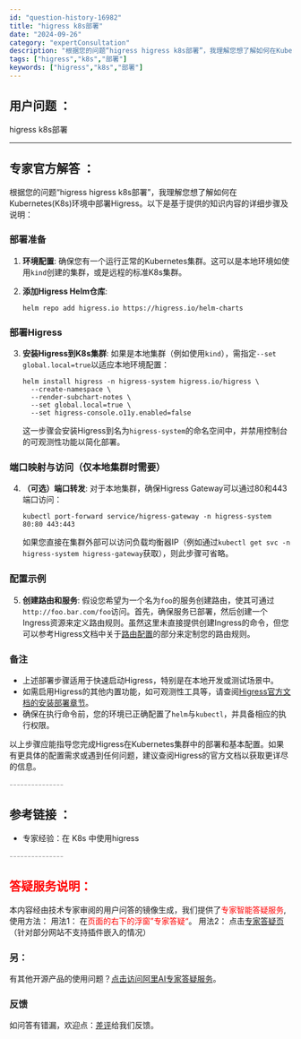```yaml
---
id: "question-history-16982"
title: "higress k8s部署"
date: "2024-09-26"
category: "expertConsultation"
description: "根据您的问题“higress higress k8s部署”，我理解您想了解如何在Kubernetes(K8s)环境中部署Higress。以下是基于提供的知识内容的详细步骤及说明：### 部署准备1. **环境配置**: 确保您有一个运行正常的Kubernetes集群。这可以是本地环境如使用`kind"
tags: ["higress","k8s","部署"]
keywords: ["higress","k8s","部署"]
---
```


## 用户问题 ： 
 higress k8s部署  

---------------
## 专家官方解答 ：

根据您的问题“higress higress k8s部署”，我理解您想了解如何在Kubernetes(K8s)环境中部署Higress。以下是基于提供的知识内容的详细步骤及说明：

### 部署准备

1. **环境配置**: 确保您有一个运行正常的Kubernetes集群。这可以是本地环境如使用`kind`创建的集群，或是远程的标准K8s集群。

2. **添加Higress Helm仓库**:
    ```shell
    helm repo add higress.io https://higress.io/helm-charts
    ```

### 部署Higress

3. **安装Higress到K8s集群**:
    如果是本地集群（例如使用`kind`），需指定`--set global.local=true`以适应本地环境配置：
    ```shell
    helm install higress -n higress-system higress.io/higress \
      --create-namespace \
      --render-subchart-notes \
      --set global.local=true \
      --set higress-console.o11y.enabled=false
    ```
    这一步骤会安装Higress到名为`higress-system`的命名空间中，并禁用控制台的可观测性功能以简化部署。

### 端口映射与访问（仅本地集群时需要）

4. **（可选）端口转发**:
    对于本地集群，确保Higress Gateway可以通过80和443端口访问：
    ```shell
    kubectl port-forward service/higress-gateway -n higress-system 80:80 443:443
    ```
    如果您直接在集群外部可以访问负载均衡器IP（例如通过`kubectl get svc -n higress-system higress-gateway`获取），则此步骤可省略。

### 配置示例

5. **创建路由和服务**:
    假设您希望为一个名为`foo`的服务创建路由，使其可通过`http://foo.bar.com/foo`访问。首先，确保服务已部署，然后创建一个Ingress资源来定义路由规则。虽然这里未直接提供创建Ingress的命令，但您可以参考Higress文档中关于[路由配置](https://higress.io/docs/latest/usage/routing/)的部分来定制您的路由规则。

### 备注

- 上述部署步骤适用于快速启动Higress，特别是在本地开发或测试场景中。
- 如需启用Higress的其他内置功能，如可观测性工具等，请查阅[Higress官方文档的安装部署章节](https://higress.io/docs/latest/ops/deploy-by-helm/)。
- 确保在执行命令前，您的环境已正确配置了`helm`与`kubectl`，并具备相应的执行权限。

以上步骤应能指导您完成Higress在Kubernetes集群中的部署和基本配置。如果有更具体的配置需求或遇到任何问题，建议查阅Higress的官方文档以获取更详尽的信息。


<font color="#949494">---------------</font> 


## 参考链接 ：

* 专家经验：在 K8s 中使用higress 


 <font color="#949494">---------------</font> 
 


## <font color="#FF0000">答疑服务说明：</font> 

本内容经由技术专家审阅的用户问答的镜像生成，我们提供了<font color="#FF0000">专家智能答疑服务</font>,使用方法：
用法1： 在<font color="#FF0000">页面的右下的浮窗”专家答疑“</font>。
用法2： 点击[专家答疑页](https://answer.opensource.alibaba.com/docs/intro)（针对部分网站不支持插件嵌入的情况）
### 另：


有其他开源产品的使用问题？[点击访问阿里AI专家答疑服务](https://answer.opensource.alibaba.com/docs/intro)。
### 反馈
如问答有错漏，欢迎点：[差评](https://ai.nacos.io/user/feedbackByEnhancerGradePOJOID?enhancerGradePOJOId=16989)给我们反馈。
